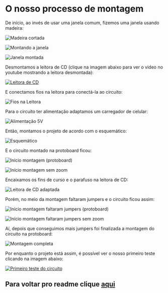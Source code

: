 # O nosso processo de montagem

De início, ao invés de usar uma janela comum, fizemos uma janela usando madeira:

![Madeira cortada](imagens/Madeira_Cortada.jpeg)

![Montando a janela](imagens/Exemplo_de_como_ficaria_janela.jpeg)

![Janela montada](imagens/Montagem_completa_da_janela.jpg)

Desmontamos a leitora de CD (clique na imagem abaixo para ver o video no youtube mostrando a leitora desmontada):

[![Leitora de CD](http://img.youtube.com/vi/qOR3gVlzI5w/0.jpg)](http://www.youtube.com/watch?v=qOR3gVlzI5w)

E conectamos fios na leitora para conectá-la ao circuito:

![Fios na Leitora](imagens/08_02_Fios_na_leitora.jpg)

Para o circuito ter alimentação adaptamos um carregador de celular:

![Alimentação 5V](imagens/08_02_Alimentação_5V.jpg)

Então, montamos o projeto de acordo com o esquemático:

![Esquemático](imagens/esquematico.jpg)

E o circuito montado na protoboard ficou:

![Início montagem (protoboard)](imagens/08_02_Inicio_montagem_protoboard.jpg)

![Início montagem sem zoom](imagens/08_02_Inicio_montagem.jpg)

Encaixamos os fins de curso e o parafuso na leitora de CD: 

![Leitora de CD adaptada](imagens/20_02_Encaixe_dos_fim_de_curso_e_parafuso.jpg)

Porém, no meio da montagem faltaram jumpers e o circuito ficou assim:

![Início montagem faltaram jumpers (protoboard)](imagens/20_02_Zoom_(JUMPERS_ACABARAM).jpg)

![Início montagem faltaram jumpers sem zoom](imagens/20_02_Protoboard_(JUMPERS_ACABARAM).jpg)

Aí, depois que conseguimos mais jumpers foi finalizada a montagem do circuito na protoboard:

![Montagem completa](imagens/23_02_Montagem_98.jpg)

Por enquanto o projeto está assim, é possível ver o nosso primeiro teste clicando na imagem abaixo:

[![Primeiro teste do circuito](http://img.youtube.com/vi/uPhd9lKzm1s/0.jpg)](http://www.youtube.com/watch?v=uPhd9lKzm1s)

## Para voltar pro readme clique [aqui](README.md)
